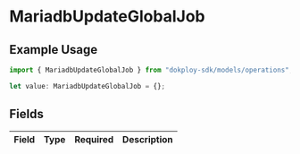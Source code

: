 # MariadbUpdateGlobalJob

## Example Usage

```typescript
import { MariadbUpdateGlobalJob } from "dokploy-sdk/models/operations";

let value: MariadbUpdateGlobalJob = {};
```

## Fields

| Field       | Type        | Required    | Description |
| ----------- | ----------- | ----------- | ----------- |